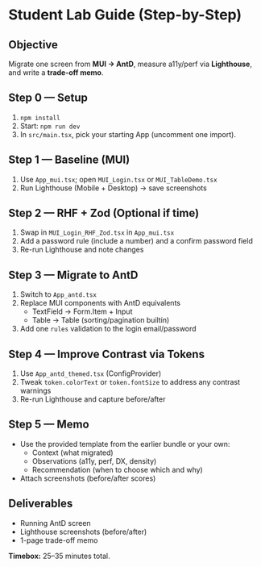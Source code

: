 # Student Lab Guide (Step-by-Step)

## Objective
Migrate one screen from **MUI → AntD**, measure a11y/perf via **Lighthouse**, and write a **trade-off memo**.

## Step 0 — Setup
1. `npm install`
2. Start: `npm run dev`
3. In `src/main.tsx`, pick your starting App (uncomment one import).

## Step 1 — Baseline (MUI)
1. Use `App_mui.tsx`; open `MUI_Login.tsx` or `MUI_TableDemo.tsx`
2. Run Lighthouse (Mobile + Desktop) → save screenshots

## Step 2 — RHF + Zod (Optional if time)
1. Swap in `MUI_Login_RHF_Zod.tsx` in `App_mui.tsx`
2. Add a password rule (include a number) and a confirm password field
3. Re-run Lighthouse and note changes

## Step 3 — Migrate to AntD
1. Switch to `App_antd.tsx`
2. Replace MUI components with AntD equivalents
   - TextField → Form.Item + Input
   - Table → Table (sorting/pagination builtin)
3. Add one `rules` validation to the login email/password

## Step 4 — Improve Contrast via Tokens
1. Use `App_antd_themed.tsx` (ConfigProvider)
2. Tweak `token.colorText` or `token.fontSize` to address any contrast warnings
3. Re-run Lighthouse and capture before/after

## Step 5 — Memo
- Use the provided template from the earlier bundle or your own:
  - Context (what migrated)
  - Observations (a11y, perf, DX, density)
  - Recommendation (when to choose which and why)
- Attach screenshots (before/after scores)

## Deliverables
- Running AntD screen
- Lighthouse screenshots (before/after)
- 1-page trade-off memo

**Timebox:** 25–35 minutes total.
